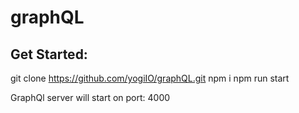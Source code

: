# graphQL

## Get Started:

git clone https://github.com/yogiIO/graphQL.git
npm i
npm run start

GraphQl server will start on port: 4000
